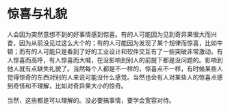 # 惊喜与礼貌

人会因为突然意想不到的好事情感到惊喜。有的人可能因为见到奇异果很大而兴奋，因为从前没见过这么大个的；有的人可能因为发现了某个规律而惊喜，比如牛顿；而有的人可能只是看到了好的工业设计和软件交互有了一些突破非常激动。有人惊喜而高呼，有人惊喜而大喊，在没影响到别人的前提下都是没问题的。影响到他人就有点缺失礼貌了。当然每个人都是不一样的，惊喜点不一样，有时候某些人觉得惊奇的东西对别的人来说可能没什么感觉。当然也会有人对某些人的惊喜点感到奇怪和不理解，比如对奇异果大小的惊奇。

当然，这些都是可以理解的。没必要搞事情，要学会宽容对待。